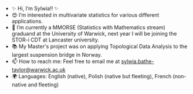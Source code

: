 - ✨ Hi, I’m Sylwia!! ✨
- 😍 I’m interested in multivariate statistics for various different applications.
- 🌱 I’m currently a MMORSE (Statistics with Mathematics stream) graduand at the University of Warwick, next year I will be joining the STOR-i CDT at Lancaster university.
- 📚 My Master's project was on applying Topological Data Analysis to the largest suspension bridge in Norway.
- 📫 How to reach me: Feel free to email me at sylwia.bathe-taylor@warwick.ac.uk
- 🌍 Languages: English (native), Polish (native but fleeting), French (non-native and fleeting)

<!---
sylwiabt13/sylwiabt13 is a ✨ special ✨ repository because its `README.md` (this file) appears on your GitHub profile.
You can click the Preview link to take a look at your changes.
--->
